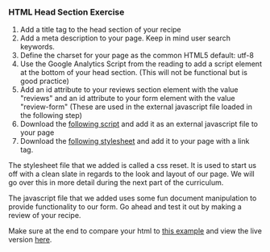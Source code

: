 ### HTML Head Section Exercise

1. Add a title tag to the head section of your recipe
2. Add a meta description to your page. Keep in mind user search keywords.
3. Define the charset for your page as the common HTML5 default: utf-8
4. Use the Google Analytics Script from the reading to add a script element at the bottom of your head section. (This will not be functional but is good practice)
5. Add an id attribute to your reviews section element with the value "reviews" and an id attribute to your form element with the value "review-form" (These are used in the external javascript file loaded in the following step)
6. Download the [following script](../../assets/external_javascript_example.js) and add it as an external javascript file to your page
7. Download the [following stylesheet](../../assets/css_reset.css) and add it to your page with a link tag.

The stylesheet file that we added is called a css reset. It is used to start us off with a clean slate in regards to the look and layout of our page. We will go over this in more detail during the next part of the curriculum.

The javascript file that we added uses some fun document manipulation to provide functionality to our form. Go ahead and test it out by making a review of your recipe.

Make sure at the end to compare your html to [this example](head_section_example_recipe.html) and view the live version [here](http://appacademy.github.io/curriculum/head_section_example_recipe.html).
